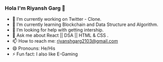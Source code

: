 ### Hola I'm Riyansh Garg 👋

- 🔭 I’m currently working on Twitter - Clone.
- 🌱 I’m currently learning Blockchain and Data Structure and Algorithm.
- 🤔 I’m looking for help with getting intership.
- 💬 Ask me about React || DSA || HTML & CSS .
- 📫 How to reach me: riyanshgarg2103@gmail.com
- 😄 Pronouns: He/His
- ⚡ Fun fact: I also like E-Gaming
